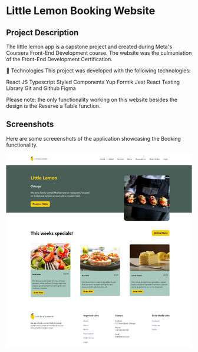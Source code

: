 # Little Lemon Booking Website

## Project Description
The little lemon app is a capstone project and created during Meta's Coursera Front-End Development course. 
The website was the culmuniation of the Front-End Development Certification.

🚀 Technologies
This project was developed with the following technologies:

React JS
Typescript
Styled Components
Yup
Formik
Jest
React Testing Library
Git and Github
Figma

Please note: the only functionality working on this website besides the design is the Reserve a Table function.

## Screenshots
Here are some screeenshots of the application showcasing the Booking functionality.

![little lemon website table booking](/src/images/github-cover.png)


